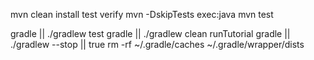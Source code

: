 

mvn clean install test verify
mvn -DskipTests exec:java
mvn test

gradle || ./gradlew test
gradle || ./gradlew clean runTutorial
gradle || ./gradlew --stop || true
rm -rf ~/.gradle/caches ~/.gradle/wrapper/dists